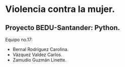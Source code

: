 # Violencia contra la mujer. 
## Proyecto BEDU-Santander: Python.
Equipo no.17:

   - Bernal Rodríguez Carolina.
   - Vázquez Valdez Carlos.
   - Zamudio Guzmán Linette.

